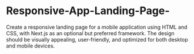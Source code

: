 # Responsive-App-Landing-Page-
Create a responsive landing page for a mobile application using HTML and CSS, with Next.js as an optional but preferred framework. The design should be visually appealing, user-friendly, and optimized for both desktop and mobile devices.
